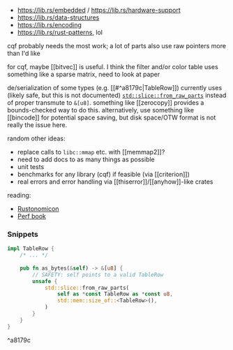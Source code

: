 - https://lib.rs/embedded / https://lib.rs/hardware-support
- https://lib.rs/data-structures
- https://lib.rs/encoding
- https://lib.rs/rust-patterns, lol

cqf probably needs the most work; a lot of parts also use raw pointers more than I'd like

for cqf, maybe [[bitvec]] is useful. I think the filter and/or color table uses something like a sparse matrix, need to look at paper

de/serialization of some types (e.g. [[#^a8179c|TableRow]]) currently uses (likely safe, but this is not documented) [`std::slice::from_raw_parts`]() instead of proper transmute to `&[u8]`. something like [[zerocopy]] provides a bounds-checked way to do this. alternatively, use something like [[bincode]] for potential space saving, but disk space/OTW format is not really the issue here.

random other ideas:
- replace calls to `libc::mmap` etc. with [[memmap2]]?
- need to add docs to as many things as possible
- unit tests
- benchmarks for any library (cqf) if feasible (via [[criterion]])
- real errors and error handling via [[thiserror]]/[[anyhow]]-like crates

reading:
- [Rustonomicon](https://doc.rust-lang.org/nightly/nomicon/)
- [Perf book](https://nnethercote.github.io/perf-book/)

### Snippets
```rust
impl TableRow {
	/* ... */
	
	pub fn as_bytes(&self) -> &[u8] {
		// SAFETY: self points to a valid TableRow
		unsafe {
			std::slice::from_raw_parts(
				self as *const TableRow as *const u8,
				std::mem::size_of::<TableRow>(),
			)
		}
	}
}
```

^a8179c
